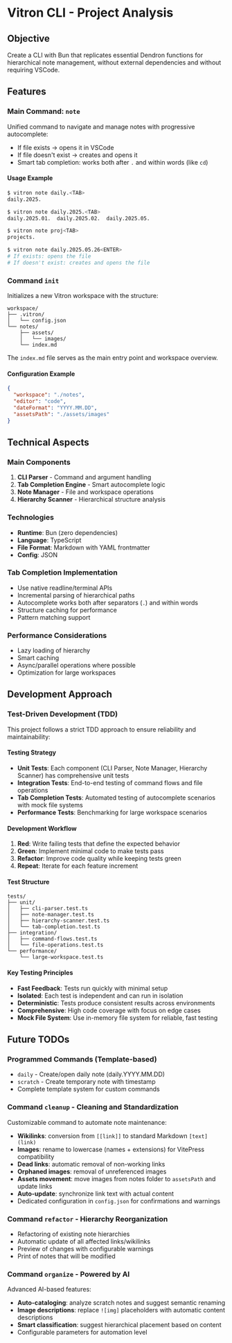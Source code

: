 # Vitron CLI - Project Analysis

## Objective

Create a CLI with Bun that replicates essential Dendron functions for hierarchical note management, without external dependencies and without requiring VSCode.

## Features

### Main Command: `note`

Unified command to navigate and manage notes with progressive autocomplete:

- If file exists → opens it in VSCode
- If file doesn't exist → creates and opens it
- Smart tab completion: works both after `.` and within words (like `cd`)

#### Usage Example

```bash
$ vitron note daily.<TAB>
daily.2025.

$ vitron note daily.2025.<TAB>
daily.2025.01.  daily.2025.02.  daily.2025.05.

$ vitron note proj<TAB>
projects.

$ vitron note daily.2025.05.26<ENTER>
# If exists: opens the file
# If doesn't exist: creates and opens the file
```

### Command `init`

Initializes a new Vitron workspace with the structure:

```text
workspace/
├── .vitron/
│   └── config.json
└── notes/
    ├── assets/
    │   └── images/
    └── index.md
```

The `index.md` file serves as the main entry point and workspace overview.

#### Configuration Example

```json
{
  "workspace": "./notes",
  "editor": "code",
  "dateFormat": "YYYY.MM.DD",
  "assetsPath": "./assets/images"
}
```

## Technical Aspects

### Main Components

1. **CLI Parser** - Command and argument handling
2. **Tab Completion Engine** - Smart autocomplete logic
3. **Note Manager** - File and workspace operations
4. **Hierarchy Scanner** - Hierarchical structure analysis

### Technologies

- **Runtime**: Bun (zero dependencies)
- **Language**: TypeScript
- **File Format**: Markdown with YAML frontmatter
- **Config**: JSON

### Tab Completion Implementation

- Use native readline/terminal APIs
- Incremental parsing of hierarchical paths
- Autocomplete works both after separators (`.`) and within words
- Structure caching for performance
- Pattern matching support

### Performance Considerations

- Lazy loading of hierarchy
- Smart caching
- Async/parallel operations where possible
- Optimization for large workspaces

## Development Approach

### Test-Driven Development (TDD)

This project follows a strict TDD approach to ensure reliability and maintainability:

#### Testing Strategy

- **Unit Tests**: Each component (CLI Parser, Note Manager, Hierarchy Scanner) has comprehensive unit tests
- **Integration Tests**: End-to-end testing of command flows and file operations
- **Tab Completion Tests**: Automated testing of autocomplete scenarios with mock file systems
- **Performance Tests**: Benchmarking for large workspace scenarios

#### Development Workflow

1. **Red**: Write failing tests that define the expected behavior
2. **Green**: Implement minimal code to make tests pass
3. **Refactor**: Improve code quality while keeping tests green
4. **Repeat**: Iterate for each feature increment

#### Test Structure

```text
tests/
├── unit/
│   ├── cli-parser.test.ts
│   ├── note-manager.test.ts
│   ├── hierarchy-scanner.test.ts
│   └── tab-completion.test.ts
├── integration/
│   ├── command-flows.test.ts
│   └── file-operations.test.ts
└── performance/
    └── large-workspace.test.ts
```

#### Key Testing Principles

- **Fast Feedback**: Tests run quickly with minimal setup
- **Isolated**: Each test is independent and can run in isolation
- **Deterministic**: Tests produce consistent results across environments
- **Comprehensive**: High code coverage with focus on edge cases
- **Mock File System**: Use in-memory file system for reliable, fast testing

## Future TODOs

### Programmed Commands (Template-based)

- `daily` - Create/open daily note (daily.YYYY.MM.DD)
- `scratch` - Create temporary note with timestamp
- Complete template system for custom commands

### Command `cleanup` - Cleaning and Standardization

Customizable command to automate note maintenance:

- **Wikilinks**: conversion from `[[link]]` to standard Markdown `[text](link)`
- **Images**: rename to lowercase (names + extensions) for VitePress compatibility
- **Dead links**: automatic removal of non-working links
- **Orphaned images**: removal of unreferenced images
- **Assets movement**: move images from notes folder to `assetsPath` and update links
- **Auto-update**: synchronize link text with actual content
- Dedicated configuration in `config.json` for confirmations and warnings

### Command `refactor` - Hierarchy Reorganization

- Refactoring of existing note hierarchies
- Automatic update of all affected links/wikilinks
- Preview of changes with configurable warnings
- Print of notes that will be modified

### Command `organize` - Powered by AI

Advanced AI-based features:

- **Auto-cataloging**: analyze scratch notes and suggest semantic renaming
- **Image descriptions**: replace `![img]` placeholders with automatic content descriptions
- **Smart classification**: suggest hierarchical placement based on content
- Configurable parameters for automation level
